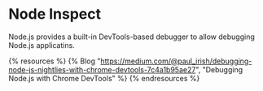 # Node Inspect

Node.js provides a built-in DevTools-based debugger to allow debugging Node.js applicatins.

{% resources %}
  {% Blog "https://medium.com/@paul_irish/debugging-node-js-nightlies-with-chrome-devtools-7c4a1b95ae27", "Debugging Node.js with Chrome DevTools" %}
{% endresources %}
